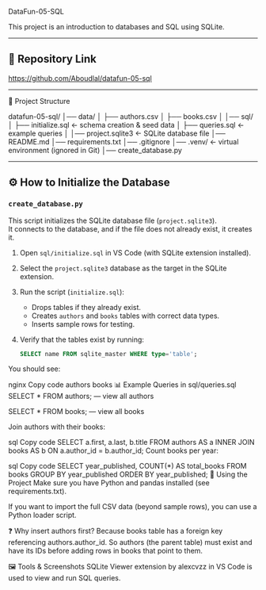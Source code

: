 DataFun-05-SQL

This project is an introduction to databases and SQL using SQLite.

---

## 🔗 Repository Link

https://github.com/Aboudlal/datafun-05-sql

------------------------------------------------------------------------

📂 Project Structure

datafun-05-sql/
│── data/
│ ├── authors.csv
│ ├── books.csv
│
│── sql/
│ ├── initialize.sql ← schema creation & seed data
│ ├── queries.sql ← example queries
│
│── project.sqlite3 ← SQLite database file
│── README.md
│── requirements.txt
│── .gitignore
│── .venv/ ← virtual environment (ignored in Git)
│── create_database.py




---

## ⚙️ How to Initialize the Database

### `create_database.py`
This script initializes the SQLite database file (`project.sqlite3`).  
It connects to the database, and if the file does not already exist, it creates it.  

1. Open `sql/initialize.sql` in VS Code (with SQLite extension installed).  
2. Select the `project.sqlite3` database as the target in the SQLite extension.  
3. Run the script (`initialize.sql`):  
   - Drops tables if they already exist.  
   - Creates `authors` and `books` tables with correct data types.  
   - Inserts sample rows for testing.  

4. Verify that the tables exist by running:

   ```sql
   SELECT name FROM sqlite_master WHERE type='table';
You should see:

nginx
Copy code
authors
books
📊 Example Queries in sql/queries.sql
SELECT * FROM authors; — view all authors

SELECT * FROM books; — view all books

Join authors with their books:

sql
Copy code
SELECT a.first, a.last, b.title
FROM authors AS a
INNER JOIN books AS b
  ON a.author_id = b.author_id;
Count books per year:

sql
Copy code
SELECT year_published, COUNT(*) AS total_books
FROM books
GROUP BY year_published
ORDER BY year_published;
🚀 Using the Project
Make sure you have Python and pandas installed (see requirements.txt).

If you want to import the full CSV data (beyond sample rows), you can use a Python loader script.

❓ Why insert authors first?
Because books table has a foreign key referencing authors.author_id.
So authors (the parent table) must exist and have its IDs before adding rows in books that point to them.

🖼️ Tools & Screenshots
SQLite Viewer extension by alexcvzz in VS Code is used to view and run SQL queries.

